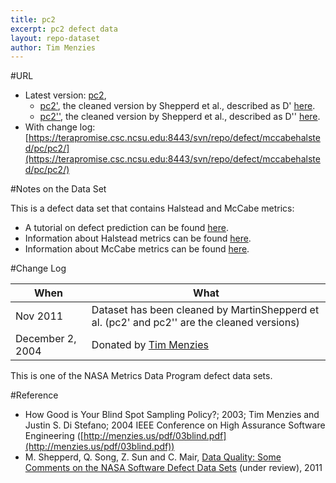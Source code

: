 ```yaml
---
title: pc2
excerpt: pc2 defect data
layout: repo-dataset
author: Tim Menzies
---
```



#URL

  * Latest version: [pc2](https://terapromise.csc.ncsu.edu:8443/svn/repo/defect/mccabehalsted/pc/pc2/pc2.arff),
      * [pc2'](https://terapromise.csc.ncsu.edu:8443/svn/repo/defect/mccabehalsted/pc/pc2/d), the cleaned version by Shepperd et al., described as D' [here](http://nasa-softwaredefectdatasets.wikispaces.com/home).
      * [pc2''](https://terapromise.csc.ncsu.edu:8443/svn/repo/defect/mccabehalsted/pc/pc2/dd), the cleaned version by Shepperd et al., described as D'' [here](http://nasa-softwaredefectdatasets.wikispaces.com/home).
  * With change log:[https://terapromise.csc.ncsu.edu:8443/svn/repo/defect/mccabehalsted/pc/pc2/](https://terapromise.csc.ncsu.edu:8443/svn/repo/defect/mccabehalsted/pc/pc2/)

#Notes on the Data Set

This is a defect data set that contains Halstead and McCabe metrics:
  * A tutorial on defect prediction can be found [here](http://code.google.com/p/promisedata/wiki/ShortTutorialOnDefectPrediction).
  * Information about Halstead metrics can be found [here](/repo/defect/mccabehalsted/tut.html).
  * Information about McCabe metrics can be found [here](/repo/defect/mccabehalsted/tut.html).

#Change Log

When | What---- | ----
Nov 2011 | Dataset has been cleaned by MartinShepperd et al. (pc2' and pc2'' are the cleaned versions)
   December 2, 2004 | Donated by [Tim Menzies](/repo/people/data-donors/promise3.html)

This is one of the NASA Metrics Data Program defect data sets.

#Reference
  * How Good is Your Blind  Spot Sampling Policy?; 2003; Tim Menzies and Justin S. Di Stefano; 2004 IEEE Conference on High Assurance Software Engineering ([http://menzies.us/pdf/03blind.pdf](http://menzies.us/pdf/03blind.pdf))
  * M. Shepperd, Q. Song, Z. Sun and C. Mair, [Data Quality: Some Comments on the NASA Software Defect Data Sets](http://goo.gl/OlHNh) (under review), 2011
